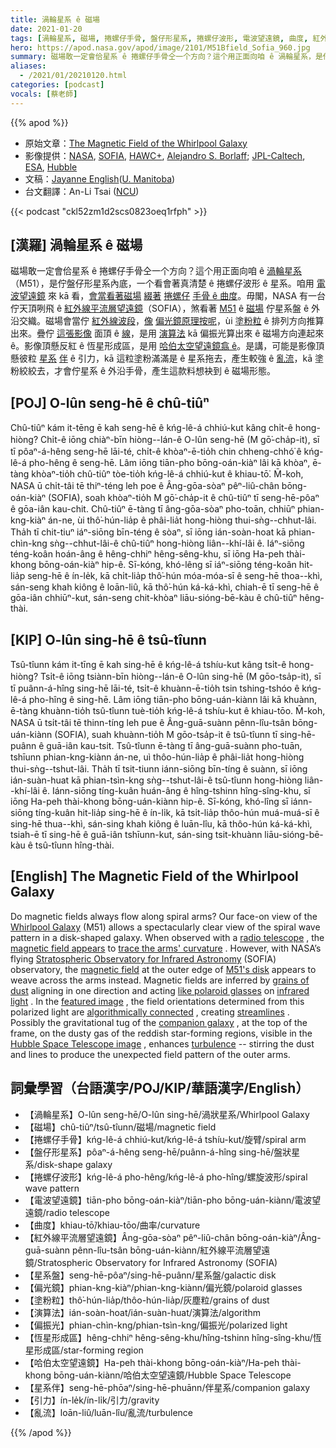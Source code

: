 ```yaml
---
title: 渦輪星系 ê 磁場
date: 2021-01-20
tags: [渦輪星系, 磁場, 捲螺仔手骨, 盤仔形星系, 捲螺仔波形, 電波望遠鏡, 曲度, 紅外線平流層望遠鏡, 星系盤, 偏光鏡, 塗粉粒, 演算法, 偏振光, 恆星形成區, 哈伯太空望遠鏡, 伴, 星系, 引力, 亂流]
hero: https://apod.nasa.gov/apod/image/2101/M51Bfield_Sofia_960.jpg
summary: 磁場敢一定會佮星系 ê 捲螺仔手骨仝一个方向？這个用正面向咱 ê 渦輪星系，是佇盤仔形星系內底，一个看會著真清楚 ê 捲螺仔波形 ê 星系。
aliases:
  - /2021/01/20210120.html
categories: [podcast]
vocals: [蔡老師]
---
```


{{% apod %}}

- 原始文章：[The Magnetic Field of the Whirlpool Galaxy](https://apod.nasa.gov/apod/ap210120.html)
- 影像提供：[NASA](https://www.nasa.gov/), [SOFIA](https://www.nasa.gov/mission_pages/SOFIA/overview/index.html), [HAWC+](https://www.nasa.gov/ames/image-feature/one-of-a-kind-camera-added-to-sofia), [Alejandro S. Borlaff](https://borlaff.github.io/); [JPL-Caltech](https://www.jpl.nasa.gov/), [ESA](https://www.esa.int/), [Hubble](https://www.nasa.gov/mission_pages/hubble/story/index.html)
- 文稿：[Jayanne English](http://www2.physics.umanitoba.ca/u/english/)([U. Manitoba](https://sci.umanitoba.ca/physics-astronomy/))
- 台文翻譯：An-Li Tsai ([NCU](https://www.astro.ncu.edu.tw))

{{< podcast "ckl52zm1d2scs0823oeq1rfph" >}}

## [漢羅] 渦輪星系 ê 磁場

磁場敢一定會佮星系 ê 捲螺仔手骨仝一个方向？這个用正面向咱 ê [渦輪星系](https://apod.nasa.gov/apod/ap190506.html)（M51），是佇盤仔形星系內底，一个看會著真清楚 ê 捲螺仔波形 ê 星系。咱用 [電波望遠鏡](https://en.wikipedia.org/wiki/Radio_telescope) 來 kā 看，[會當看著磁場](https://apod.nasa.gov/apod/ap191216.html) [綴著](https://www.mpifr-bonn.mpg.de/research/fundamental/cosmag) [捲螺仔](https://www.mpifr-bonn.mpg.de/research/fundamental/cosmag) [手骨 ê 曲度](https://www.mpifr-bonn.mpg.de/research/fundamental/cosmag)。毋閣，NASA 有一台佇天頂咧飛 ê [紅外線平流層望遠鏡](https://www.nasa.gov/mission_pages/SOFIA/overview/index.html)（SOFIA），煞看著 [M51](https://youtu.be/yiv6a8BVzPE) ê [磁場](https://www.universetoday.com/76515/magnetic-field/) 佇星系盤 ê 外沿交織。磁場會當佇 [紅外線波段](https://science.nasa.gov/ems/07_infraredwaves)，[像](https://www.baumer.com/ch/en/service-support/technology-highlights/polarization/a/Polarization) [偏光鏡原理按呢](https://www.baumer.com/ch/en/service-support/technology-highlights/polarization/a/Polarization)，ùi [塗粉粒](https://astronomy.swin.edu.au/cosmos/D/Dust+Grain) ê 排列方向推算出來。疊佇 [這張影像](https://www.nasa.gov/feature/magnetic-chaos-hidden-within-the-whirlpool-galaxy) 面頂 ê [線](https://youtu.be/6UlsArvbTeo)，是用 [演算法](https://en.wikipedia.org/wiki/Line_integral_convolution) kā 偏振光算出來 ê 磁場方向連起來 ê。影像頂懸反紅 ê 恆星形成區，是用 [哈伯太空望遠鏡翕 ê](https://hubblesite.org/contents/media/images/2005/12/1677-Image.html)。是講，可能是影像頂懸彼粒 [星系](https://en.wikipedia.org/wiki/NGC_5195) [伴](https://en.wikipedia.org/wiki/NGC_5195) ê 引力，kā 這粒塗粉滿滿是 ê 星系拖去，產生較強 ê [亂流](https://youtu.be/5zI9sG3pjVU)，kā 塗粉絞絞去，才會佇星系 ê 外沿手骨，產生這款料想袂到 ê 磁場形態。

## [POJ] O-lûn seng-hē ê chû-tiûⁿ

Chû-tiûⁿ kám it-tēng ē kah seng-hē ê kńg-lê-á chhiú-kut kâng chi̍t-ê hong-hiòng? Chi̍t-ê iōng chiàⁿ-bīn hiòng--lán-ê O-lûn seng-hē (M gō͘-cha̍p-it), sī tī pôaⁿ-á-hêng seng-hē lāi-té, chi̍t-ê khòaⁿ-ē-tio̍h chin chheng-chhó͘ ê kńg-lê-á pho-hêng ê seng-hē. Lâm iōng tiān-pho bōng-oán-kiàⁿ lâi kā khòaⁿ, ē-tàng khòaⁿ-tio̍h chû-tiûⁿ tòe-tio̍h kńg-lê-á chhiú-kut ê khiau-tō͘. M̄-koh, NASA ū chi̍t-tâi tē thiⁿ-téng leh poe ê Âng-gōa-sòaⁿ pêⁿ-liû-chân bōng-oán-kiàⁿ (SOFIA), soah khòaⁿ-tio̍h M gō͘-cha̍p-it ê chû-tiûⁿ tī seng-hē-pôaⁿ ê gōa-iân kau-chit. Chû-tiûⁿ ē-tàng tī âng-gōa-sòaⁿ pho-toān, chhiūⁿ phian-kng-kiàⁿ án-ne, ùi thô͘-hún-lia̍p ê phâi-lia̍t hong-hiòng thui-sǹg--chhut-lâi. Tha̍h tī chit-tiuⁿ iáⁿ-siōng bīn-téng ê sòaⁿ, sī iōng ián-soàn-hoat kā phian-chìn-kng sǹg--chhut-lâi-ê chû-tiûⁿ hong-hiòng liân--khí-lâi ê. Iáⁿ-siōng téng-koân hoán-âng ê hêng-chhiⁿ hêng-sêng-khu, sī iōng Ha-peh thài-khong bōng-oán-kiàⁿ hip-ê. Sī-kóng, khó-lêng sī iáⁿ-siōng téng-koân hit-lia̍p seng-hē ê ín-le̍k, kā chi̍t-lia̍p thô͘-hún móa-móa-sī ê seng-hē thoa--khì, sán-seng khah kiông ê loān-liû, kā thô͘-hún ká-ká-khì, chiah-ē tī seng-hē ê gōa-iân chhiūⁿ-kut, sán-seng chit-khòaⁿ liāu-sióng-bē-kàu ê chû-tiûⁿ hêng-thài.

## [KIP] O-lûn sing-hē ê tsû-tîunn

Tsû-tîunn kám it-tīng ē kah sing-hē ê kńg-lê-á tshíu-kut kâng tsi̍t-ê hong-hiòng? Tsi̍t-ê iōng tsiànn-bīn hiòng--lán-ê O-lûn sing-hē (M gōo-tsa̍p-it), sī tī puânn-á-hîng sing-hē lāi-té, tsi̍t-ê khuànn-ē-tio̍h tsin tshing-tshóo ê kńg-lê-á pho-hîng ê sing-hē. Lâm iōng tiān-pho bōng-uán-kiànn lâi kā khuànn, ē-tàng khuànn-tio̍h tsû-tîunn tuè-tio̍h kńg-lê-á tshíu-kut ê khiau-tōo. M̄-koh, NASA ū tsi̍t-tâi tē thinn-tíng leh pue ê Âng-guā-suànn pênn-lîu-tsân bōng-uán-kiànn (SOFIA), suah khuànn-tio̍h M gōo-tsa̍p-it ê tsû-tîunn tī sing-hē-puânn ê guā-iân kau-tsit. Tsû-tîunn ē-tàng tī âng-guā-suànn pho-tuān, tshīunn phian-kng-kiànn án-ne, uì thôo-hún-lia̍p ê phâi-lia̍t hong-hiòng thui-sǹg--tshut-lâi. Tha̍h tī tsit-tiunn iánn-siōng bīn-tíng ê suànn, sī iōng ián-suàn-huat kā phian-tsìn-kng sǹg--tshut-lâi-ê tsû-tîunn hong-hiòng liân--khí-lâi ê. Iánn-siōng tíng-kuân huán-âng ê hîng-tshinn hîng-sîng-khu, sī iōng Ha-peh thài-khong bōng-uán-kiànn hip-ê. Sī-kóng, khó-lîng sī iánn-siōng tíng-kuân hit-lia̍p sing-hē ê ín-li̍k, kā tsi̍t-lia̍p thôo-hún muá-muá-sī ê sing-hē thua--khì, sán-sing khah kiông ê luān-lîu, kā thôo-hún ká-ká-khì, tsiah-ē tī sing-hē ê guā-iân tshīunn-kut, sán-sing tsit-khuànn liāu-sióng-bē-kàu ê tsû-tîunn hîng-thài.

## [English] The Magnetic Field of the Whirlpool Galaxy 

Do magnetic fields always flow along spiral arms? Our face-on view of the [Whirlpool Galaxy](https://apod.nasa.gov/apod/ap190506.html) (M51) allows a spectacularly clear view of the spiral wave pattern in a disk-shaped galaxy. When observed with a [radio telescope](https://en.wikipedia.org/wiki/Radio_telescope) , the [magnetic field appears](https://apod.nasa.gov/apod/ap191216.html) to [trace the arms' curvature](https://www.mpifr-bonn.mpg.de/research/fundamental/cosmag) . However, with NASA’s flying [Stratospheric Observatory for Infrared Astronomy](https://www.nasa.gov/mission_pages/SOFIA/overview/index.html) (SOFIA) observatory, the [magnetic field](https://www.universetoday.com/76515/magnetic-field/) at the outer edge of [M51's disk](https://youtu.be/yiv6a8BVzPE) appears to weave across the arms instead. Magnetic fields are inferred by [grains of dust](https://astronomy.swin.edu.au/cosmos/D/Dust+Grain) aligning in one direction and acting [like polaroid glasses](https://www.baumer.com/ch/en/service-support/technology-highlights/polarization/a/Polarization) on [infrared light](https://science.nasa.gov/ems/07_infraredwaves) . In the [featured image](https://www.nasa.gov/feature/magnetic-chaos-hidden-within-the-whirlpool-galaxy) , the field orientations determined from this polarized light are [algorithmically connected](https://en.wikipedia.org/wiki/Line_integral_convolution) , creating [streamlines](https://youtu.be/6UlsArvbTeo) . Possibly the gravitational tug of the [companion galaxy](https://en.wikipedia.org/wiki/NGC_5195) , at the top of the frame, on the dusty gas of the reddish star-forming regions, visible in the [Hubble Space Telescope image](https://hubblesite.org/contents/media/images/2005/12/1677-Image.html) , enhances [turbulence](https://youtu.be/5zI9sG3pjVU) -- stirring the dust and lines to produce the unexpected field pattern of the outer arms.

## 詞彙學習（台語漢字/POJ/KIP/華語漢字/English）

- 【渦輪星系】O-lûn seng-hē/O-lûn sing-hē/渦狀星系/Whirlpool Galaxy
- 【磁場】chû-tiûⁿ/tsû-tîunn/磁場/magnetic field
- 【捲螺仔手骨】kńg-lê-á chhiú-kut/kńg-lê-á tshíu-kut/旋臂/spiral arm
- 【盤仔形星系】pôaⁿ-á-hêng seng-hē/puânn-á-hîng sing-hē/盤狀星系/disk-shape galaxy
- 【捲螺仔波形】kńg-lê-á pho-hêng/kńg-lê-á pho-hîng/螺旋波形/spiral wave pattern
- 【電波望遠鏡】tiān-pho bōng-oán-kiàⁿ/tiān-pho bōng-uán-kiànn/電波望遠鏡/radio telescope
- 【曲度】khiau-tō͘/khiau-tōo/曲率/curvature
- 【紅外線平流層望遠鏡】Âng-gōa-sòaⁿ pêⁿ-liû-chân bōng-oán-kiàⁿ/Âng-guā-suànn pênn-lîu-tsân bōng-uán-kiànn/紅外線平流層望遠鏡/Stratospheric Observatory for Infrared Astronomy (SOFIA)
- 【星系盤】seng-hē-pôaⁿ/sing-hē-puânn/星系盤/galactic disk
- 【偏光鏡】phian-kng-kiàⁿ/phian-kng-kiànn/偏光鏡/polaroid glasses
- 【塗粉粒】thô͘-hún-lia̍p/thôo-hún-lia̍p/灰塵粒/grains of dust
- 【演算法】ián-soàn-hoat/ián-suàn-huat/演算法/algorithm
- 【偏振光】phian-chìn-kng/phian-tsìn-kng/偏振光/polarized light
- 【恆星形成區】hêng-chhiⁿ hêng-sêng-khu/hîng-tshinn hîng-sîng-khu/恆星形成區/star-forming region
- 【哈伯太空望遠鏡】Ha-peh thài-khong bōng-oán-kiàⁿ/Ha-peh thài-khong bōng-uán-kiànn/哈伯太空望遠鏡/Hubble Space Telescope
- 【星系伴】seng-hē-phōaⁿ/sing-hē-phuānn/伴星系/companion galaxy
- 【引力】ín-le̍k/ín-li̍k/引力/gravity
- 【亂流】loān-liû/luān-lîu/亂流/turbulence

{{% /apod %}}
